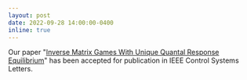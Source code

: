 ```yaml
---
layout: post
date: 2022-09-28 14:00:00-0400
inline: true
---
```


Our paper "[Inverse Matrix Games With Unique Quantal Response Equilibrium](https://ieeexplore.ieee.org/abstract/document/9920011)" has been accepted for publication in IEEE Control Systems Letters.
